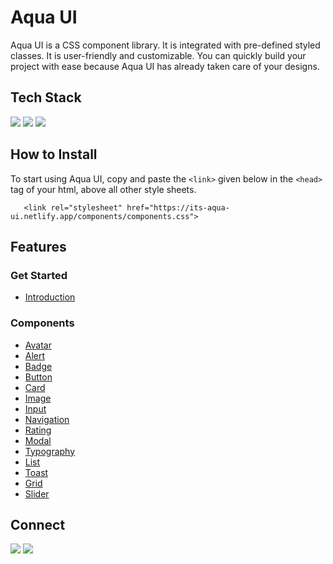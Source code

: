 
# Aqua UI

Aqua UI is a CSS component library. It is integrated with pre-defined styled classes. It is user-friendly and customizable. You can quickly build your project with ease because Aqua UI has already taken care of your designs.

## Tech Stack

![](https://img.shields.io/badge/HTML5-E34F26?style=for-the-badge&logo=html5&logoColor=white)
![](https://img.shields.io/badge/CSS3-1572B6?style=for-the-badge&logo=css3&logoColor=white)
![](https://img.shields.io/badge/JavaScript-F7DF1E?style=for-the-badge&logo=javascript&logoColor=black)

## How to Install

To start using Aqua UI, copy and paste the `<link>` given below in the `<head>` tag of your html, above all other style sheets.

```link
   <link rel="stylesheet" href="https://its-aqua-ui.netlify.app/components/components.css">
```
    
## Features

### Get Started

-   [Introduction](https://its-aqua-ui.netlify.app/get-started/introduction.html)

### Components

-   [Avatar](https://its-aqua-ui.netlify.app/components/avatar/avatar.html)
-   [Alert](https://its-aqua-ui.netlify.app/components/alert/alert.html)
-   [Badge](https://its-aqua-ui.netlify.app/components/badge/badge.html)
-   [Button](https://its-aqua-ui.netlify.app/components/button/button.html)
-   [Card](https://its-aqua-ui.netlify.app/components/cards/cards.html)
-   [Image](https://its-aqua-ui.netlify.app/components/images/images.html)
-   [Input](https://its-aqua-ui.netlify.app/components/input/input.html)
-   [Navigation](https://its-aqua-ui.netlify.app/components/navigation/navigation.html)
-   [Rating](https://its-aqua-ui.netlify.app/components/rating/rating.html)
-   [Modal](https://its-aqua-ui.netlify.app/components/modal/modal.html)
-   [Typography](https://its-aqua-ui.netlify.app/components/typography/typography.html)
-   [List](https://its-aqua-ui.netlify.app/components/list/list.html)
-   [Toast](https://its-aqua-ui.netlify.app/components/toast/toast.html)
-   [Grid](https://its-aqua-ui.netlify.app/components/grid/grid.html)
-   [Slider](https://its-aqua-ui.netlify.app/components/slider/slider.html)


## Connect

<a href="https://twitter.com/Arjun_R_A"><img src="https://img.shields.io/badge/Twitter-1DA1F2?style=for-the-badge&logo=twitter&logoColor=white"/></a>
<a href="https://www.linkedin.com/in/arjun-r-a-3362aa147/"><img src="https://img.shields.io/badge/LinkedIn-0077B5?style=for-the-badge&logo=linkedin&logoColor=white"/></a>

